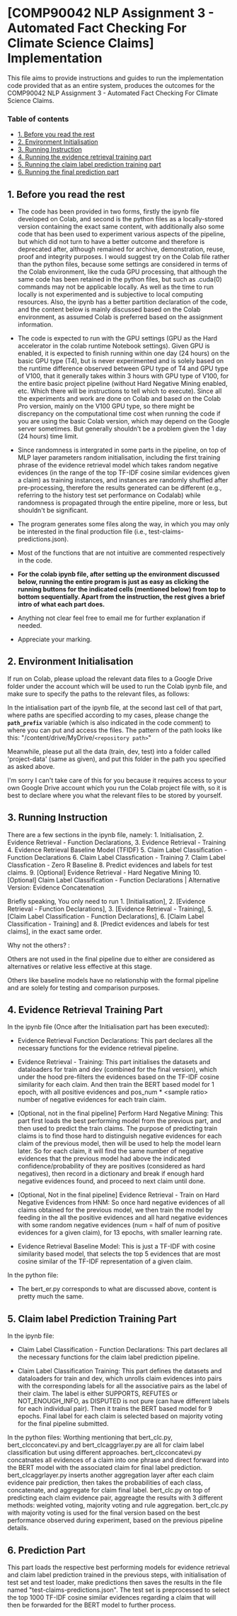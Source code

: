 # [COMP90042 NLP Assignment 3 - Automated Fact Checking For Climate Science Claims] Implementation

This file aims to provide instructions and guides to run the implementation code provided that
as an entire system, produces the outcomes for the COMP90042 NLP Assignment 3 - Automated Fact Checking
For Climate Science Claims.

### Table of contents

-   [1. Before you read the rest](#1-before-you-read-the-rest)
-   [2. Environment Initialisation](#2-environment-initialisation)
-   [3. Running Instruction](#3-running-instruction)
-   [4. Running the evidence retrieval training part](#4-evidence-retrival-training-part)
-   [5. Running the claim label prediction training part](#5-claim-label-prediction-training-part)
-   [6. Running the final prediction part](#6-prediction-part)

## 1. Before you read the rest

-   The code has been provided in two forms, firstly the ipynb file developed on Colab, and second is the python files as a locally-stored version containing the exact same content, with additionally also some code that has been used to experiment various aspects of the pipeline, but which did not turn to have a better outcome and therefore is deprecated after, although remained for archive, demonstration, reuse, proof and integrity purposes. I would suggest try on the Colab file rather than the python files, because some settings are considered in terms of the Colab environment, like the cuda GPU processing, that although the same code has been retained in the python files, but such as .cuda(0) commands may not be applicable locally. As well as the time to run locally is not experimented and is subjective to local computing resources. Also, the ipynb has a better partition declaration of the code, and the content below is mainly discussed based on the Colab environment, as assumed Colab is preferred based on the assignment information.

-   The code is expected to run with the GPU settings (GPU as the Hard accelerator in the colab runtime Notebook settings). Given GPU is enabled, it is expected to finish running within one day (24 hours) on the basic GPU type (T4), but is never experimented and is solely based on the runtime difference observed between GPU type of T4 and GPU type of V100, that it generally takes within 3 hours with GPU type of V100, for the entire basic project pipeline (without Hard Negative Mining enabled, etc. Which there will be instructions to tell which to execute). Since all the experiments and work are done on Colab and based on the Colab Pro version, mainly on the V100 GPU type, so there might be discrepancy on the computational time cost when running the code if you are using the basic Colab version, which may depend on the Google server sometimes. But generally shouldn't be a problem given the 1 day (24 hours) time limit.

-   Since randomness is intergrated in some parts in the pipeline, on top of MLP layer parameters random initialisation, including the first training phrase of the evidence retrieval model which takes random negative evidences (in the range of the top TF-IDF cosine similar evidences given a claim) as training instances, and instances are randomly shuffled after pre-processing, therefore the results generated can be different (e.g., referring to the history test set performance on Codalab) while randomness is propagated through the entire pipeline, more or less, but shouldn't be significant.

-   The program generates some files along the way, in which you may only be interested in the final production file (i.e., test-claims-predictions.json).

-   Most of the functions that are not intuitive are commented respectively in the code.

-   **For the colab ipynb file, after setting up the environment discussed below, running the entire program is just as easy as clicking the running buttons for the indicated cells (mentioned below) from top to bottom sequentially. Apart from the instruction, the rest gives a brief intro of what each part does.**

-   Anything not clear feel free to email me for further explanation if needed.

-   Appreciate your marking.

## 2. Environment Initialisation

If run on Colab, please upload the relevant data files to a Google Drive folder under the account which will be used to run the Colab ipynb file, and make sure to specify the paths to the relevant files, as follows:

In the intialisation part of the ipynb file, at the second last cell of that part, where paths are specified according to my cases, please change the **`path_prefix`** variable (which is also indicated in the code comment) to where you can put and access the files. The pattern of the path looks like this: "/content/drive/MyDrive/`<repository path>`"

Meanwhile, please put all the data (train, dev, test) into a folder called 'project-data' (same as given), and put this folder in the path you specified as asked above.

I'm sorry I can't take care of this for you because it requires access to your own Google Drive account which you run the Colab project file with, so it is best to declare where you what the relevant files to be stored by yourself.

## 3. Running Instruction

There are a few sections in the ipynb file, namely: 1. Initialisation, 2. Evidence Retrieval - Function Declarations, 3. Evidence Retrieval - Training 4. Evidence Retrieval Baseline Model (TFIDF) 5. Claim Label Classification - Function Declarations 6. Claim Label Classfication - Training 7. Claim Label Classfication - Zero R Baseline 8. Predict evidences and labels for test claims. 9. [Optional] Evidence Retrieval - Hard Negative Mining 10. [Optional] Claim Label Classification - Function Declarations | Alternative Version: Evidence Concatenation

Briefly speaking, You only need to run 1. [Initialisation], 2. [Evidence Retrieval - Function Declarations], 3. [Evidence Retrieval - Training], 5. [Claim Label Classification - Function Declarations], 6. [Claim Label Classification - Training] and 8. [Predict evidences and labels for test claims], in the exact same order.

Why not the others? :

Others are not used in the final pipeline due to either are considered as alternatives or relative less effective at this stage.

Others like baseline models have no relationship with the formal pipeline and are solely for testing and comparison purposes.

## 4. Evidence Retrieval Training Part

In the ipynb file (Once after the Initialisation part has been executed):

-   Evidence Retrieval Function Declarations: This part declares all the necessary functions for the evidence retrieval pipeline.

-   Evidence Retrieval - Training: This part initialises the datasets and dataloaders for train and dev (combined for the final version), which under the hood pre-filters the evidences based on the TF-IDF cosine similarity for each claim. And then train the BERT based model for 1 epoch, with all positive evidences and pos_num \* \<sample ratio\> number of negative evidences for each train claim.

-   [Optional, not in the final pipeline] Perform Hard Negative Mining: This part first loads the best performing model from the previous part, and then used to predict the train claims. The purpose of predicting train claims is to find those hard to distinguish negative evidences for each claim of the previous model, then will be used to help the model learn later. So for each claim, it will find the same number of negative evidences that the previous model had above the indicated confidence/probability of they are positives (considered as hard negatives), then record in a dictionary and break if enough hard negative evidences found, and proceed to next claim until done.

-   [Optional, Not in the final pipeline] Evidence Retrieval - Train on Hard Negative Evidences from HNM: So once hard negative evidences of all claims obtained for the previous model, we then train the model by feeding in the all the positive evidences and all hard negative evidences with some random negative evidences (num = half of num of positive evidences for a given claim), for 13 epochs, with smaller learning rate.

-   Evidence Retrieval Baseline Model: This is just a TF-IDF with cosine similarity based model, that selects the top 5 evidences that are most cosine similar of the TF-IDF representation of a given claim.

In the python file:

-   The bert_er.py corresponds to what are discussed above, content is pretty much the same.

## 5. Claim label Prediction Training Part

In the ipynb file:

-   Claim Label Classification - Function Declarations: This part declares all the necessary functions for the claim label prediction pipeline.

-   Claim Label Classification Training: This part defines the datasets and dataloaders for train and dev, which unrolls claim evidences into pairs with the corresponding labels for all the associative pairs as the label of their claim. The label is either SUPPORTS, REFUTES or NOT_ENOUGH_INFO, as DISPUTED is not pure (can have different labels for each individual pair). Then it trains the BERT based model for 9 epochs. Final label for each claim is selected based on majority voting for the final pipeline submitted.

In the python files:
Worthing mentioning that bert_clc.py, bert_clcconcatevi.py and bert_clcaggrlayer.py are all for claim label classification but using different approaches. bert_clcconcatevi.py concatnates all evidences of a claim into one phrase and direct forward into the BERT model with the associated claim for final label prediction. bert_clcaggrlayer.py inserts another aggregation layer after each claim evidence pair prediction, then takes the probabilities of each class, concatenate, and aggregate for claim final label. bert_clc.py on top of predicting each claim evidence pair, aggreagte the results with 3 different methods: weighted voting, majority voting and rule aggregation. bert_clc.py with majority voting is used for the final version based on the best performance observed during experiment, based on the previous pipeline details.

## 6. Prediction Part

This part loads the respective best performing models for evidence retrieval and claim label prediction trained in the previous steps, with initialisation of test set and test loader, make predictions then saves the results in the file named "test-claims-predictions.json". The test set is preprocessed to select the top 1000 TF-IDF cosine similar evidences regarding a claim that will then be forwarded for the BERT model to further process.
